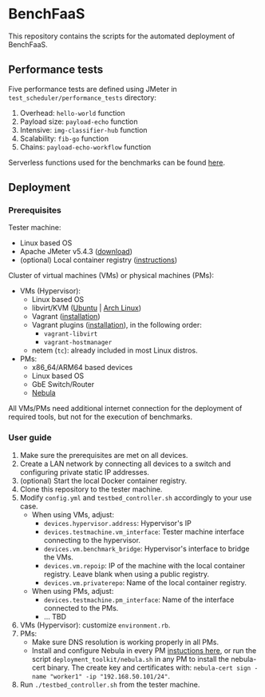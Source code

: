 # BenchFaaS

This repository contains the scripts for the automated deployment of BenchFaaS.

## Performance tests

Five performance tests are defined using JMeter in
`test_scheduler/performance_tests` directory:

1. Overhead: `hello-world` function
2. Payload size: `payload-echo` function
3. Intensive: `img-classifier-hub` function
4. Scalability: `fib-go` function
5. Chains: `payload-echo-workflow` function

Serverless functions used for the benchmarks can be found
[here](https://github.com/fcarp10/openfaas-functions).

## Deployment

### Prerequisites

Tester machine: 
- Linux based OS
- Apache JMeter v5.4.3 ([download](https://jmeter.apache.org/download_jmeter.cgi))
- (optional) Local container registry ([instructions](https://docs.docker.com/registry/deploying/))

Cluster of virtual machines (VMs) or physical machines (PMs):
- VMs (Hypervisor):
  - Linux based OS
  - libvirt/KVM ([Ubuntu](https://ubuntu.com/server/docs/virtualization-libvirt) | [Arch Linux](https://wiki.archlinux.org/title/libvirt))
  - Vagrant ([installation](https://learn.hashicorp.com/tutorials/vagrant/getting-started-install?in=vagrant/getting-started))
  - Vagrant plugins ([installation](https://www.vagrantup.com/docs/plugins/usage)), in the following order: 
    - `vagrant-libvirt`
    - `vagrant-hostmanager`
  - netem (`tc`): already included in most Linux distros.
- PMs:
  - x86_64/ARM64 based devices
  - Linux based OS
  - GbE Switch/Router
  - [Nebula](https://github.com/slackhq/nebula)
  
All VMs/PMs need additional internet connection for the deployment of required
tools, but not for the execution of benchmarks.

### User guide

1. Make sure the prerequisites are met on all devices.
2. Create a LAN network by connecting all devices to a switch and configuring
   private static IP addresses. 
3. (optional) Start the local Docker container registry.
4. Clone this repository to the tester machine. 
5. Modify `config.yml` and `testbed_controller.sh` accordingly to your use case.
   - When using VMs, adjust:
      - `devices.hypervisor.address`: Hypervisor's IP
      - `devices.testmachine.vm_interface`: Tester machine interface connecting to the hypervisor.
      - `devices.vm.benchmark_bridge`: Hypervisor's interface to bridge the VMs.
      - `devices.vm.repoip`: IP of the machine with the local container registry. Leave blank when using a public registry.
      - `devices.vm.privaterepo`: Name of the local container registry.
   - When using PMs, adjust:
      - `devices.testmachine.pm_interface`: Name of the interface connected to the PMs.
      - ... TBD
6. VMs (Hypervisor): customize `environment.rb`.
7. PMs: 
   - Make sure DNS resolution is working properly in all PMs.
   - Install and configure Nebula in every PM [instuctions
     here](https://github.com/slackhq/nebula), or run the script
       `deployment_toolkit/nebula.sh` in any PM to install the nebula-cert
       binary. The create key and certificates with: `nebula-cert sign -name
       "worker1" -ip "192.168.50.101/24"`.
8. Run `./testbed_controller.sh` from the tester machine.
